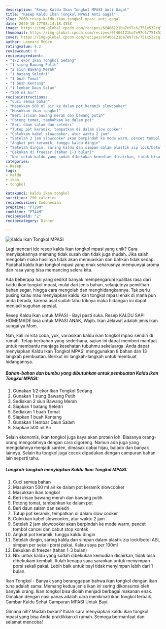 ```yaml
---
description: "Resep Kaldu Ikan Tongkol MPASI Anti Gagal"
title: "Resep Kaldu Ikan Tongkol MPASI Anti Gagal"
slug: 2060-resep-kaldu-ikan-tongkol-mpasi-anti-gagal
date: 2020-10-27T08:14:18.455Z
image: https://img-global.cpcdn.com/recipes/6f406121ba7e97c6/751x532cq70/kaldu-ikan-tongkol-mpasi-foto-resep-utama.jpg
thumbnail: https://img-global.cpcdn.com/recipes/6f406121ba7e97c6/751x532cq70/kaldu-ikan-tongkol-mpasi-foto-resep-utama.jpg
cover: https://img-global.cpcdn.com/recipes/6f406121ba7e97c6/751x532cq70/kaldu-ikan-tongkol-mpasi-foto-resep-utama.jpg
author: Leonard McGee
ratingvalue: 4.2
reviewcount: 8
recipeingredient:
- "1/2 ekor Ikan Tongkol Sedang"
- "1 siung Bawang Putih"
- "2 siun Bawang Merah"
- "1 batang Seledri"
- "1 buah Tomat"
- "1 buah Kentang"
- "1 lembar Daun Salam"
- "500 ml Air"
recipeinstructions:
- "Cuci semua bahan"
- "Masukkan 500 ml air ke dalam pot keramik slowcooker"
- "Masukkan ikan tongkol"
- "Beri irisan bawang merah dan bawang putih"
- "Potong tomat, tambahkan ke dalam pot"
- "Beri daun salam dan seledri"
- "Tutup pot keramik, tempatkan di dalam slow cooker"
- "Colokkan kabel slowcooker, atur waktu 2 jam"
- "Setelah 2 jam slowcooker akan berpindah ke mode warm, pencet tombol cancel dan cabut stop kontak"
- "Angkat pot keramik, tunggu kaldu dingin"
- "Setelah dingin, saring kaldu dan simpan dalam plastik zip lock/botol ASI, simpan per sekali porsi pakai. Kalau saya per 100ml"
- "Bekukan di freezer (tahan 1-3 bulan)"
- "Nb: untuk kaldu yang sudah dibekukan kemudian dicairkan, tidak bisa dibekukam kembali. Itulah kenapa saya sarankan untuk menyimpan porsi sekali pakai. Lebih baik untuk bayi tidak menyimpan lebih dari 1 bulan."
categories:
- Resep
tags:
- kaldu
- ikan
- tongkol

katakunci: kaldu ikan tongkol 
nutrition: 290 calories
recipecuisine: Indonesian
preptime: "PT29M"
cooktime: "PT44M"
recipeyield: "2"
recipecategory: Dinner

---
```



![Kaldu Ikan Tongkol MPASI](https://img-global.cpcdn.com/recipes/6f406121ba7e97c6/751x532cq70/kaldu-ikan-tongkol-mpasi-foto-resep-utama.jpg)

Lagi mencari ide resep kaldu ikan tongkol mpasi yang unik? Cara menyiapkannya memang tidak susah dan tidak juga mudah. Jika salah mengolah maka hasilnya tidak akan memuaskan dan bahkan tidak sedap. Padahal kaldu ikan tongkol mpasi yang enak seharusnya mempunyai aroma dan rasa yang bisa memancing selera kita.

Ada beberapa hal yang sedikit banyak mempengaruhi kualitas rasa dari kaldu ikan tongkol mpasi, mulai dari jenis bahan, selanjutnya pemilihan bahan segar, hingga cara mengolah dan menghidangkannya. Tak perlu pusing kalau mau menyiapkan kaldu ikan tongkol mpasi enak di mana pun anda berada, karena asal sudah tahu triknya maka hidangan ini dapat menjadi suguhan spesial.

Resep Kaldu Ikan untuk MPASI - Bayi pasti suka. Resep KALDU SAPI HOMEMADE bisa untuk MPASI ANAK, Wajib. Ikan Jelawat adalah jenis ikan sungai ya Mom.


Nah, kali ini kita coba, yuk, variasikan kaldu ikan tongkol mpasi sendiri di rumah. Tetap berbahan yang sederhana, sajian ini dapat memberi manfaat untuk membantu menjaga kesehatan tubuhmu sekeluarga. Anda dapat menyiapkan Kaldu Ikan Tongkol MPASI menggunakan 8 bahan dan 13 langkah pembuatan. Berikut ini langkah-langkah untuk membuat hidangannya.

<!--inarticleads1-->

##### Bahan-bahan dan bumbu yang dibutuhkan untuk pembuatan Kaldu Ikan Tongkol MPASI:

1. Gunakan 1/2 ekor Ikan Tongkol Sedang
1. Gunakan 1 siung Bawang Putih
1. Sediakan 2 siun Bawang Merah
1. Siapkan 1 batang Seledri
1. Sediakan 1 buah Tomat
1. Siapkan 1 buah Kentang
1. Gunakan 1 lembar Daun Salam
1. Siapkan 500 ml Air


Selain ekonomis, ikan tongkol juga kaya akan protein loh. Biasanya orang-orang mengolahnya dengan cara digoreng. Namun ada juga yang mengolahnya menjadi sarden, dimasak cabai hijau, balado dan banyak lainnya. Selain itu tongkol juga cocok dipadukan dengan campuran bahan lain seperti tahu. 

<!--inarticleads2-->

##### Langkah-langkah menyiapkan Kaldu Ikan Tongkol MPASI:

1. Cuci semua bahan
1. Masukkan 500 ml air ke dalam pot keramik slowcooker
1. Masukkan ikan tongkol
1. Beri irisan bawang merah dan bawang putih
1. Potong tomat, tambahkan ke dalam pot
1. Beri daun salam dan seledri
1. Tutup pot keramik, tempatkan di dalam slow cooker
1. Colokkan kabel slowcooker, atur waktu 2 jam
1. Setelah 2 jam slowcooker akan berpindah ke mode warm, pencet tombol cancel dan cabut stop kontak
1. Angkat pot keramik, tunggu kaldu dingin
1. Setelah dingin, saring kaldu dan simpan dalam plastik zip lock/botol ASI, simpan per sekali porsi pakai. Kalau saya per 100ml
1. Bekukan di freezer (tahan 1-3 bulan)
1. Nb: untuk kaldu yang sudah dibekukan kemudian dicairkan, tidak bisa dibekukam kembali. Itulah kenapa saya sarankan untuk menyimpan porsi sekali pakai. Lebih baik untuk bayi tidak menyimpan lebih dari 1 bulan.


Ikan Tongkol - Banyak yang beranggapan bahwa ikan tongkol dengan ikan tuna adalah sama. Memang kedua jenis ikan ini sering dikonsumsi oleh banyak orang. Ikan tongkol bisa diolah menjadi berbagai makanan enak. Dimakan dengan nasi panas adalah cara menikmati ikan tongkol terbaik. Gambar Kaldu Sehat Campuran MPASI Untuk Bayi. 

Gimana nih? Mudah bukan? Itulah cara menyiapkan kaldu ikan tongkol mpasi yang bisa Anda praktikkan di rumah. Semoga bermanfaat dan selamat mencoba!
